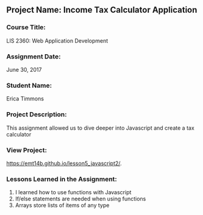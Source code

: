 ## Project Name:  Income Tax Calculator Application

### Course Title:
LIS 2360:  Web Application Development

### Assignment Date:  
June 30, 2017

### Student Name:  
Erica Timmons

### Project Description:
This assignment allowed us to dive deeper into Javascript and create a tax calculator

### View Project:
https://emt14b.github.io/lesson5_javascript2/.

### Lessons Learned in the Assignment:
1. I learned how to use functions with Javascript
2. If/else statements are needed when using functions
3. Arrays store lists of items of any type 

